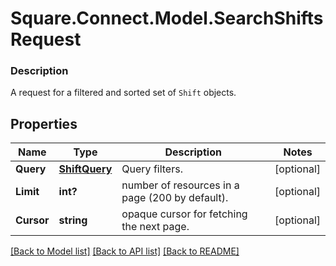 # Square.Connect.Model.SearchShiftsRequest

### Description

A request for a filtered and sorted set of `Shift` objects.

## Properties

Name | Type | Description | Notes
------------ | ------------- | ------------- | -------------
**Query** | [**ShiftQuery**](ShiftQuery.md) | Query filters. | [optional] 
**Limit** | **int?** | number of resources in a page (200 by default). | [optional] 
**Cursor** | **string** | opaque cursor for fetching the next page. | [optional] 



[[Back to Model list]](../README.md#documentation-for-models) [[Back to API list]](../README.md#documentation-for-api-endpoints) [[Back to README]](../README.md)

